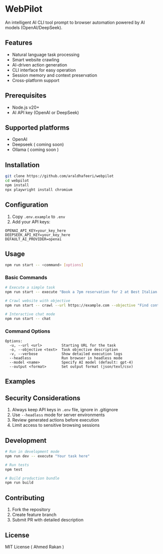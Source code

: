 # WebPilot

An intelligent AI CLI tool prompt to browser automation powered by AI models (OpenAI/DeepSeek).

## Features

- Natural language task processing
- Smart website crawling
- AI-driven action generation
- CLI interface for easy operation
- Session memory and context preservation
- Cross-platform support

## Prerequisites

- Node.js v20+
- AI API key (OpenAI or DeepSeek)

## Supported platforms

- OpenAI
- Deepseek ( coming soon)
- Ollama ( coming soon )

## Installation

```bash
git clone https://github.com/araldhafeeri/webpilot
cd webpilot
npm install
npx playwright install chromium
```

## Configuration

1. Copy `.env.example` to `.env`
2. Add your API keys:

```env
OPENAI_API_KEY=your_key_here
DEEPSEEK_API_KEY=your_key_here
DEFAULT_AI_PROVIDER=openai
```

## Usage

```bash
npm run start -- <command> [options]
```

### Basic Commands

```bash
# Execute a simple task
npm run start -- execute "Book a 7pm reservation for 2 at Best Italian in NYC"

# Crawl website with objective
npm run start -- crawl --url https://example.com --objective "Find contact information"

# Interactive chat mode
npm run start -- chat
```

### Command Options

```
Options:
  -u, --url <url>         Starting URL for the task
  -o, --objective <text>  Task objective description
  -v, --verbose           Show detailed execution logs
  --headless              Run browser in headless mode
  --model <name>          Specify AI model (default: gpt-4)
  --output <format>       Set output format (json/text/csv)
```

## Examples

## Security Considerations

1. Always keep API keys in `.env` file, ignore in .gitignore
2. Use `--headless` mode for server environments
3. Review generated actions before execution
4. Limit access to sensitive browsing sessions

## Development

```bash
# Run in development mode
npm run dev -- execute "Your task here"

# Run tests
npm test

# Build production bundle
npm run build
```

## Contributing

1. Fork the repository
2. Create feature branch
3. Submit PR with detailed description

## License

MIT License ( Ahmed Rakan )

```

```
